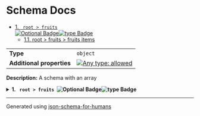 # Schema Docs

- [1. <code> root > fruits </code><img alt="Optional Badge" src="https://img.shields.io/badge/Optional-yellow"><img alt="type Badge" src="https://img.shields.io/badge/type-array%20of%20string-6672b1">](#fruits)
  - [1.1. root > fruits > fruits items](#autogenerated_heading_2)

|                           |                                                                                                                                   |
| ------------------------- | --------------------------------------------------------------------------------------------------------------------------------- |
| **Type**                  | `object`                                                                                                                          |
| **Additional properties** | [![Any type: allowed](https://img.shields.io/badge/Any%20type-allowed-green)](# "Additional Properties of any type are allowed.") |

**Description:** A schema with an array

<details>
<summary>
<strong> <a name="fruits"></a>1. <code> root > fruits </code><img alt="Optional Badge" src="https://img.shields.io/badge/Optional-yellow"><img alt="type Badge" src="https://img.shields.io/badge/type-array%20of%20string-6672b1"></strong>  

</summary>
<blockquote>

|          |                   |
| -------- | ----------------- |
| **Type** | `array of string` |

|                      | Array restrictions |
| -------------------- | ------------------ |
| **Min items**        | N/A                |
| **Max items**        | N/A                |
| **Items unicity**    | False              |
| **Additional items** | False              |
| **Tuple validation** | See below          |

| Each item of this array must be | Description |
| ------------------------------- | ----------- |
| [fruits items](#fruits_items)   | -           |

### <a name="autogenerated_heading_2"></a>1.1. root > fruits > fruits items

|          |          |
| -------- | -------- |
| **Type** | `string` |

**Example:** 

```json
"apple"
```

**Example:** 

```json
[
    "apple",
    "banana"
]
```

</blockquote>
</details>

----------------------------------------------------------------------------------------------------------------------------
Generated using [json-schema-for-humans](https://github.com/coveooss/json-schema-for-humans)